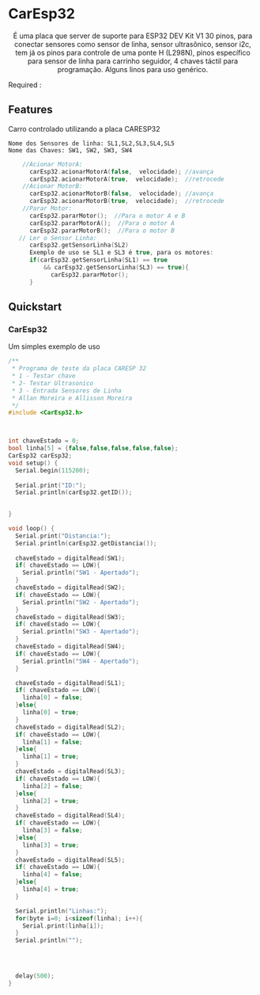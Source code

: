 # CarEsp32


<p align="center">
É uma placa que server de suporte para ESP32 DEV Kit V1 30 pinos, para conectar sensores como sensor de linha, sensor ultrasônico, sensor i2c, tem já os pinos para controle de uma ponte H (L298N), pinos específico para sensor de linha para carrinho seguidor, 4 chaves táctil para programação. Alguns linos para uso genérico.
</p>
Required : 

## Features
Carro controlado utilizando a placa CARESP32
  
    Nome dos Sensores de linha: SL1,SL2,SL3,SL4,SL5
    Nome das Chaves: SW1, SW2, SW3, SW4

```c++
    //Acionar MotorA:
      carEsp32.acionarMotorA(false,  velocidade); //avança
      carEsp32.acionarMotorA(true,  velocidade);  //retrocede
    //Acionar MotorB:
      carEsp32.acionarMotorB(false,  velocidade); //avança
      carEsp32.acionarMotorB(true,  velocidade);  //retrocede
    //Parar Motor:
      carEsp32.pararMotor();  //Para o motor A e B
      carEsp32.pararMotorA();  //Para o motor A
      carEsp32.pararMotorB();  //Para o motor B
   // Ler o Sensor Linha:
      carEsp32.getSensorLinha(SL2)
      Exemplo de uso se SL1 e SL3 é true, para os motores:
      if(carEsp32.getSensorLinha(SL1) == true 
          && carEsp32.getSensorLinha(SL3) == true){
            carEsp32.pararMotor();  
      }
```

## Quickstart

### CarEsp32 

Um simples exemplo de uso

```c++
/**
 * Programa de teste da placa CARESP 32
 * 1 - Testar chave 
 * 2- Testar Ultrasonico
 * 3 - Entrada Sensores de Linha
 * Allan Moreira e Allisson Moreira
 */
#include <CarEsp32.h>



int chaveEstado = 0;
bool linha[5] = {false,false,false,false,false};
CarEsp32 carEsp32;
void setup() {
  Serial.begin(115200);
 
  Serial.print("ID:");
  Serial.println(carEsp32.getID());
  

}

void loop() {
  Serial.print("Distancia:");
  Serial.println(carEsp32.getDistancia());
  
  chaveEstado = digitalRead(SW1);
  if( chaveEstado == LOW){
    Serial.println("SW1 - Apertado");
  }
  chaveEstado = digitalRead(SW2);
  if( chaveEstado == LOW){
    Serial.println("SW2 - Apertado");
  }
  chaveEstado = digitalRead(SW3);
  if( chaveEstado == LOW){
    Serial.println("SW3 - Apertado");
  }
  chaveEstado = digitalRead(SW4);
  if( chaveEstado == LOW){
    Serial.println("SW4 - Apertado");
  }

  chaveEstado = digitalRead(SL1);
  if( chaveEstado == LOW){
    linha[0] = false;
  }else{
    linha[0] = true;
  }
  chaveEstado = digitalRead(SL2);
  if( chaveEstado == LOW){
    linha[1] = false;
  }else{
    linha[1] = true;
  }
  chaveEstado = digitalRead(SL3);
  if( chaveEstado == LOW){
    linha[2] = false;
  }else{
    linha[2] = true;
  }
  chaveEstado = digitalRead(SL4);
  if( chaveEstado == LOW){
    linha[3] = false;
  }else{
    linha[3] = true;
  }
  chaveEstado = digitalRead(SL5);
  if( chaveEstado == LOW){
    linha[4] = false;
  }else{
    linha[4] = true;
  }

  Serial.println("Linhas:");
  for(byte i=0; i<sizeof(linha); i++){
    Serial.print(linha[i]);
  }
  Serial.println("");


  

  delay(500);
}

```
